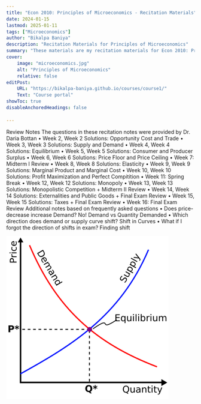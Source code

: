 ```yaml
---
title: "Econ 2010: Principles of Microeconomics - Recitation Materials"
date: 2024-01-15
lastmod: 2025-01-11
tags: ["Microeconomics"]
author: "Bikalpa Baniya"
description: "Recitation Materials for Principles of Microeconomics" 
summary: "These materials are my recitation materials for Econ 2010: Principles of Microeconomics" 
cover:
    image: "microeconomics.jpg"
    alt: "Principles of Microeconomics"
    relative: false
editPost:
    URL: "https://bikalpa-baniya.github.io/courses/course1/"
    Text: "Course portal"
showToc: true
disableAnchoredHeadings: false

---
```


Review Notes
The questions in these recitation notes were provided by Dr. Daria Bottan
•    Week 2, Week 2 Solutions: Opportunity Cost and Trade
•    Week 3, Week 3 Solutions: Supply and Demand
•    Week 4, Week 4 Solutions: Equilibrium
•    Week 5, Week 5 Solutions: Consumer and Producer Surplus
•    Week 6, Week 6 Solutions: Price Floor and Price Ceiling
•    Week 7: Midterm I Review
•    Week 8, Week 8 Solutions: Elasticity
•    Week 9, Week 9 Solutions: Marginal Product and Marginal Cost
•    Week 10, Week 10 Solutions: Profit Maximization and Perfect Compitition
•    Week 11: Spring Break
•    Week 12, Week 12 Solutions: Monopoly
•    Week 13, Week 13 Solutions: Monopolistic Competition + Midterm II Review
•    Week 14, Week 14 Solutions: Externalities and Public Goods + Final Exam Review
•    Week 15, Week 15 Solutions: Taxes + Final Exam Review
•    Week 16: Final Exam Review
Additional notes based on frequently asked questions
•    Does price-decrease increase Demand? No! Demand vs Quantity Demanded 
•    Which direction does demand or supply curve shift? Shift in Curves 
•    What if I forgot the direction of shifts in exam? Finding shift 


![](Supply-demand-equilibrium.svg)


